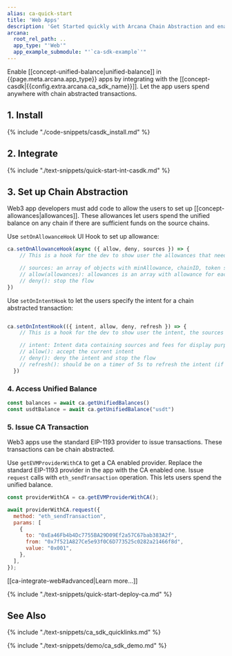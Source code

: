 ```yaml
---
alias: ca-quick-start
title: 'Web Apps'
description: 'Get Started quickly with Arcana Chain Abstraction and enable unified balance for users. Learn how to integrate the app with the Arcana CA SDK.'
arcana:
  root_rel_path: ..
  app_type: "'Web'"
  app_example_submodule: "'`ca-sdk-example`'"
---
```


Enable [[concept-unified-balance|unified-balance]] in {{page.meta.arcana.app_type}} apps by integrating with the [[concept-casdk|{{config.extra.arcana.ca_sdk_name}}]]. Let the app users spend anywhere with chain abstracted transactions.

## 1. Install

{% include "./code-snippets/casdk_install.md" %}

## 2. Integrate

{% include "./text-snippets/quick-start-int-casdk.md" %}

## 3. Set up Chain Abstraction

Web3 app developers must add code to allow the users to set up [[concept-allowances|allowances]]. These allowances let users spend the unified balance on any chain if there are sufficient funds on the source chains.

Use `setOnAllowanceHook` UI Hook to set up allowance:

```js
ca.setOnAllowanceHook(async ({ allow, deny, sources }) => {
    // This is a hook for the dev to show user the allowances that need to be setup for the current tx to happen

    // sources: an array of objects with minAllowance, chainID, token symbol etc
    // allow(allowances): allowances is an array with allowance for each source (len(sources) == len(allowances))
    // deny(): stop the flow
})
```

Use `setOnIntentHook` to let the users specify the intent for a chain abstracted transaction:

```js

ca.setOnIntentHook(({ intent, allow, deny, refresh }) => {
    // This is a hook for the dev to show user the intent, the sources and associated fees

    // intent: Intent data containing sources and fees for display purpose
    // allow(): accept the current intent
    // deny(): deny the intent and stop the flow
    // refresh(): should be on a timer of 5s to refresh the intent (if not refreshed old intents might fail due to fee changes)
  })
```

### 4. Access Unified Balance

```js
const balances = await ca.getUnifiedBalances()
const usdtBalance = await ca.getUnifiedBalance("usdt")
```

### 5. Issue CA Transaction

Web3 apps use the standard EIP-1193 provider to issue transactions. These transactions 
can be chain abstracted.

Use `getEVMProviderWithCA` to get a CA enabled provider. Replace the standard EIP-1193
provider in the app with the CA enabled one. Issue `request` calls with 
`eth_sendTransaction` operation. This lets users spend the unified balance.

```js
const providerWithCA = ca.getEVMProviderWithCA();

await providerWithCA.request({
  method: "eth_sendTransaction",
  params: [
    {
      to: "0xEa46Fb4b4Dc7755BA29D09Ef2a57C67bab383A2f",
      from: "0x7f521A827Ce5e93f0C6D773525c0282a21466f8d",
      value: "0x001",
    },
  ],
});
```

 [[ca-integrate-web#advanced|Learn more...]]

{% include "./text-snippets/quick-start-deploy-ca.md" %}

## See Also

{% include "./text-snippets/ca_sdk_quicklinks.md" %}

{% include "./text-snippets/demo/ca_sdk_demo.md" %}
